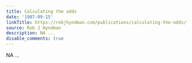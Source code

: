 ```yaml
---
title: Calculating the odds
date: '1987-09-15'
linkTitle: https://robjhyndman.com/publications/calculating-the-odds/
source: Rob J Hyndman
description: NA ...
disable_comments: true
---
```

NA ...